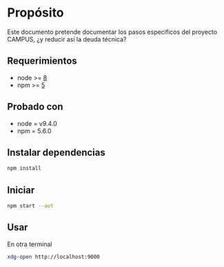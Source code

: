 # Propósito

Este documento pretende documentar los pasos especificos del proyecto CAMPUS,
¿y reducir así la deuda técnica?


## Requerimientos
- node >= [8](https://akveo.github.io/nebular/docs/guides/install-based-on-starter-kit#install-tools)
- npm >= [5](https://akveo.github.io/nebular/docs/guides/install-based-on-starter-kit#install-tools)

## Probado con
- node = v9.4.0
- npm = 5.6.0

## Instalar dependencias
```sh
npm install
```

## Iniciar
```sh
npm start --aot
```

## Usar
En otra terminal
```sh
xdg-open http://localhost:9000
```
